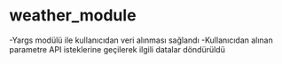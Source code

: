 # weather_module

-Yargs modülü ile kullanıcıdan veri alınması sağlandı
-Kullanıcıdan alınan parametre API isteklerine geçilerek ilgili datalar döndürüldü
